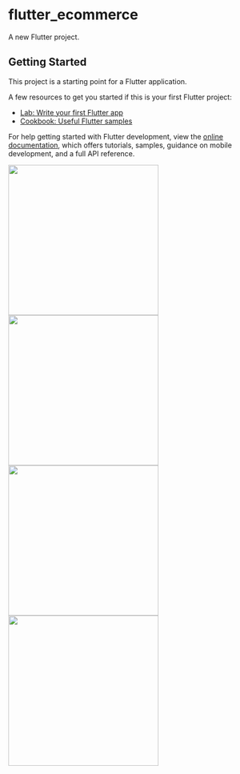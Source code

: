 # flutter_ecommerce

A new Flutter project.

## Getting Started

This project is a starting point for a Flutter application.

A few resources to get you started if this is your first Flutter project:

- [Lab: Write your first Flutter app](https://docs.flutter.dev/get-started/codelab)
- [Cookbook: Useful Flutter samples](https://docs.flutter.dev/cookbook)

For help getting started with Flutter development, view the
[online documentation](https://docs.flutter.dev/), which offers tutorials,
samples, guidance on mobile development, and a full API reference.

<link rel= “stylesheet” href = “https://maxcdn.bootstrapcdn.com/bootstrap/3.4.1/css/bootstrap.min.css”>
<script src = “https://ajax.googleapis.com/ajax/libs/jquery/3.5.1/jquery.min.js”></script>
<script src = “https://maxcdn.bootstrapcdn.com/bootstrap/3.4.1/js/bootstrap.min.js”></script>

<div class="row">
  <img src="https://user-images.githubusercontent.com/74659671/175898966-ea175f71-d733-45d0-9898-6887e656aded.png" height=300>
<img src="https://user-images.githubusercontent.com/74659671/175899495-f6d2bbc1-8428-42e5-84d3-88427a7733c7.png" height=300>
</div>

<img src="https://user-images.githubusercontent.com/74659671/175898977-9b9e1ba5-fca8-4594-b801-bb91adb57aad.png" height=300>
<img src="https://user-images.githubusercontent.com/74659671/175898981-b19812e1-e98c-4497-9ff3-8f505f4058ea.png" height=300>
